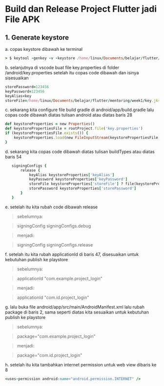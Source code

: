 # Build dan Release Project Flutter jadi File APK

## 1. Generate keystore

a. copas keystore dibawah ke terminal

```rb
> $ keytool -genkey -v -keystore /home/linux/Documents/belajar/flutter/mentoring/week1/key.jks -keyalg RSA -keysize 2048 -validity 10000 -alias key
```

b. selanjutnya di vscode buat file key.properties di folder /android/key.properties
setelah itu copas code dibawah dan isinya sisesuaikan

```rb
storePassword=123456
keyPassword=123456
keyAlias=key
storeFile=/home/linux/Documents/belajar/flutter/mentoring/week1/key.jks
```

c. sekarang kita configure file build gradle di android/app/build.gradle
lalu copas code dibawah diatas tulisan android atau diatas baris 28

```rb
def keystoreProperties = new Properties()
def keystorePropertiesFile = rootProject.file('key.properties')
if (keystorePropertiesFile.exists()) {
    keystoreProperties.load(new FileInputStream(keystorePropertiesFile))
}
```

d. sekarang kita copas code dibawah diatas tulisan buildTypes atau diatas baris 54

```rb
   signingConfigs {
       release {
           keyAlias keystoreProperties['keyAlias']
           keyPassword keystoreProperties['keyPassword']
           storeFile keystoreProperties['storeFile'] ? file(keystoreProperties['storeFile']) : null
           storePassword keystoreProperties['storePassword']
       }
   }
```

e. setelah itu kita rubah code dibawah release

> sebelumnya:

> signingConfig signingConfigs.debug

> menjadi:

> signingConfig signingConfigs.release

f. setelah itu kita rubah applicationId di baris 47, disesuaikan untuk kebutuhan publish ke playstore

> sebelumnya:

> applicationId "com.example.project_login"

> menjadi:

> applicationId "com.id.project_login"

g. lalu buka file android/app/src/main/AndroidManifest.xml
lalu rubah package di baris 2, sama seperti diatas kita sesuaikan untuk kebutuhan publish ke playstore

> sebelumnya:

> package="com.example.project_login"

> menjadi:

> package="com.id.project_login"

h. setelah itu kita tambahkan internet permission untuk web view dibaris ke 8

```rb
<uses-permission android:name="android.permission.INTERNET" />
```
